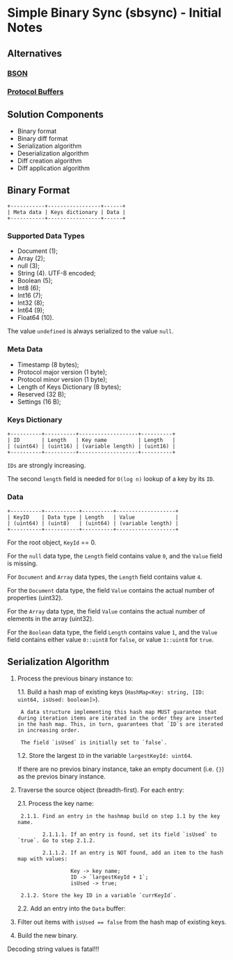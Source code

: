# Simple Binary Sync (sbsync) - Initial Notes

## Alternatives

### [BSON](https://bsonspec.org/)


### [Protocol Buffers](https://protobuf.dev)


## Solution Components

- Binary format
- Binary diff format
- Serialization algorithm
- Deserialization algorithm
- Diff creation algorithm
- Diff application algorithm


## Binary Format

```
+-----------+-----------------+------+
| Meta data | Keys dictionary | Data |
+-----------+-----------------+------+
```

### Supported Data Types

- Document (1);
- Array (2);
- null (3);
- String (4). UTF-8 encoded;
- Boolean (5);
- Int8 (6);
- Int16 (7);
- Int32 (8);
- Int64 (9);
- Float64 (10).

The value `undefined` is always serialized to the value `null`.


### Meta Data

- Timestamp (8 bytes);
- Protocol major version (1 byte);
- Protocol minor version (1 byte);
- Length of Keys Dictionary (8 bytes);
- Reserved (32 B);
- Settings (16 B);


### Keys Dictionary

```
+----------+----------+-------------------+----------+
| ID       | Length   | Key name          | Length   |
| (uint64) | (uint16) | (variable length) | (uint16) |
+----------+----------+-------------------+----------+
```

`IDs` are strongly increasing.

The second `length` field is needed for `O(log n)` lookup of a key by its `ID`.


### Data

```
+----------+-----------+----------+-------------------+
| KeyID    | Data type | Length   | Value             |
| (uint64) | (uint8)   | (uint64) | (variable length) |
+----------+-----------+----------+-------------------+
```

For the root object, `KeyId` == 0.

For the `null` data type, the `Length` field contains value `0`, and the `Value` field is missing.

For `Document` and `Array` data types, the `Length` field contains value `4`.

For the `Document` data type, the field `Value` contains the actual number of properties (uint32).

For the `Array` data type, the field `Value` contains the actual number of elements in the array (uint32).

For the `Boolean` data type, the field `Length` contains value `1`, and the `Value` field contains either value `0::uint8` for `false`, or value `1::uint8` for `true`.



## Serialization Algorithm

1. Process the previous binary instance to:

   1.1. Build a hash map of existing keys (`HashMap<Key: string, [ID: uint64, isUsed: boolean]>`).

        A data structure implementing this hash map MUST guarantee that during iteration items are iterated in the order they are inserted in the hash map. This, in turn, guarantees that `ID`s are iterated in increasing order.

        The field `isUsed` is initially set to `false`.

   1.2. Store the largest `ID` in the variable `largestKeyId: uint64`.

   If there are no previos binary instance, take an empty document (i.e. `{}`) as the previos binary instance.

2. Traverse the source object (breadth-first). For each entry:

   2.1. Process the key name:

        2.1.1. Find an entry in the hashmap build on step 1.1 by the key name.

               2.1.1.1. If an entry is found, set its field `isUsed` to `true`. Go to step 2.1.2.

               2.1.1.2. If an entry is NOT found, add an item to the hash map with values:

                        Key -> key name;
                        ID -> `largestKeyId + 1`;
                        isUsed -> true;

        2.1.2. Store the key ID in a variable `currKeyId`.

   2.2. Add an entry into the `Data` buffer:

3. Filter out items with `isUsed == false` from the hash map of existing keys.

4. Build the new binary.




Decoding string values is fatal!!!
